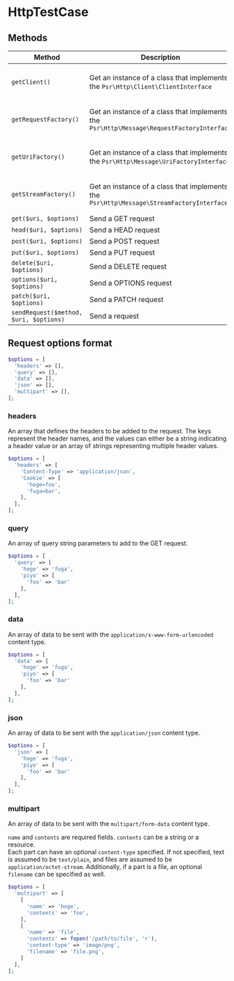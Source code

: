 # HttpTestCase

## Methods

|Method|Description|Note|
|---|---|---|
|`getClient()`|Get an instance of a class that implements the `Psr\Http\Client\ClientInterface`|You need to implement it|
|`getRequestFactory()`|Get an instance of a class that implements the `Psr\Http\Message\RequestFactoryInterface`|You need to implement it|
|`getUriFactory()`|Get an instance of a class that implements the `Psr\Http\Message\UriFactoryInterface`|You need to implement it|
|`getStreamFactory()`|Get an instance of a class that implements the `Psr\Http\Message\StreamFactoryInterface`|You need to implement it|
|`get($uri, $options)`|Send a GET request||
|`head($uri, $options)`|Send a HEAD request||
|`post($uri, $options)`|Send a POST request||
|`put($uri, $options)`|Send a PUT request||
|`delete($uri, $options)`|Send a DELETE request||
|`options($uri, $options)`|Send a OPTIONS request||
|`patch($uri, $options)`|Send a PATCH request||
|`sendRequest($method, $uri, $options)`|Send a request||

## Request options format

```php
$options = [
  'headers' => [],
  'query' => [],
  'data' => [],
  'json' => [],
  'multipart' => [],
];
```

### headers

An array that defines the headers to be added to the request.
The keys represent the header names, and the values can either be a string indicating a header value or an array of strings representing multiple header values.

```php
$options = [
  'headers' => [
    'Content-Type' => 'application/json',
    'Cookie' => [
      'hoge=foo',
      'fuga=bar',
    ],
  ],
];
```

### query

An array of query string parameters to add to the GET request.

```php
$options = [
  'query' => [
    'hoge' => 'fuga',
    'piyo' => [
      'foo' => 'bar'
    ],
  ],
];
```

### data

An array of data to be sent with the `application/x-www-form-urlencoded` content type.

```php
$options = [
  'data' => [
    'hoge' => 'fuga',
    'piyo' => [
      'foo' => 'bar'
    ],
  ],
];
```

### json

An array of data to be sent with the `application/json` content type.

```php
$options = [
  'json' => [
    'hoge' => 'fuga',
    'piyo' => [
      'foo' => 'bar'
    ],
  ],
];
```

### multipart

An array of data to be sent with the `multipart/form-data` content type.

`name` and `contents` are required fields. `contents` can be a string or a resource.  
Each part can have an optional `content-type` specified. If not specified, text is assumed to be `text/plain`, and files are assumed to be `application/octet-stream`. Additionally, if a part is a file, an optional `filename` can be specified as well.

```php
$options = [
  'multipart' => [
    [
      'name' => 'hoge',
      'contents' => 'foo',
    ],
    [
      'name' => 'file',
      'contents' => fopen('/path/to/file', 'r'),
      'content-type' => 'image/png',
      'filename' => 'file.png',
    ]
  ],
];
```
